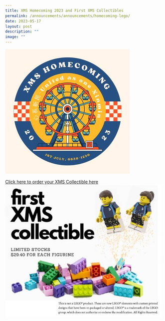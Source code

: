 ```yaml
---
title: XMS Homecoming 2023 and First XMS Collectibles
permalink: /announcements/announcements/homecoming-lego/
date: 2023-05-17
layout: post
description: ""
image: ""
---
```

![](/images/Announcement%20Front%20Images/xms%20homecoming%202023.jpg)

[Click here to order your XMS Collectible here](https://go.gov.sg/collectiblesorder)
![](/images/Announcement%20Front%20Images/xinmin%20collectibles.jpg)